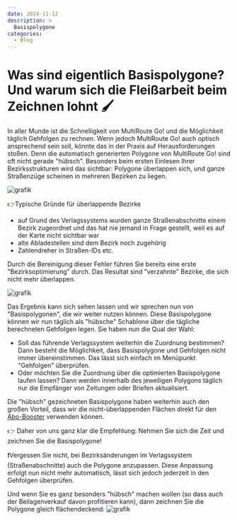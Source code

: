 ```yaml
---
date: 2024-11-12
description: >
  Basispolygone
categories:
  - Blog
---
```


# Was sind eigentlich Basispolygone? Und warum sich die Fleißarbeit beim Zeichnen lohnt 🖌️

In aller Munde ist die Schnelligkeit von MultiRoute Go! und die Möglichkeit täglich Gehfolgen zu rechnen.
 Wenn jedoch MultiRoute Go! auch optisch ansprechend sein soll, könnte das in der Praxis auf Herausforderungen stoßen. Denn die automatisch generierten Polygone von MultiRoute Go! sind oft nicht gerade "hübsch". Besonders beim ersten Einlesen Ihrer Bezirksstrukturen wird das sichtbar: Polygone überlappen sich, und ganze Straßenzüge scheinen in mehreren Bezirken zu liegen.
<!-- more -->
![grafik](https://github.com/user-attachments/assets/9600970a-6ebb-4caa-8458-4d0b4c4e41ff)

👉Typische Gründe für überlappende Bezirke
- auf Grund des Verlagssystems wurden ganze Straßenabschnitte einem Bezirk zugeordnet und das hat nie jemand in Frage gestellt, weil es auf der Karte nicht sichtbar war
- alte Abladestellen sind dem Bezirk noch zugehörig
- Zahlendreher in Straßen-IDs
etc.

Durch die Bereinigung dieser Fehler führen Sie bereits eine erste "Bezirksoptimierung" durch. Das Resultat sind "verzahnte" Bezirke, die sich nicht mehr überlappen.

![grafik](https://github.com/user-attachments/assets/95f722d5-9e11-4df7-8f33-79cd049ea056)

Das Ergebnis kann sich sehen lassen und wir sprechen nun von "Basispolygonen", die wir weiter nutzen können.
Diese Basispolygone können wir nun täglich als "hübsche" Schablone über die tägliche berechneten Gehfolgen legen. 
Sie haben nun die Qual der Wahl:

- Soll das führende Verlagssystem weiterhin die Zuordnung bestimmen? Dann besteht die Möglichkeit, dass Basispolygone und Gehfolgen nicht immer übereinstimmen. Das lässt sich einfach im Menüpunkt "Gehfolgen" überprüfen.
- Oder möchten Sie die Zuordnung über die optimierten Basispolygone laufen lassen? Dann werden innerhalb des jeweiligen Polygons täglich nur die Empfänger von Zeitungen oder Briefen aktualisiert.

Die "hübsch" gezeichneten Basispolygone haben weiterhin auch den großen Vorteil, dass wir die nicht-überlappenden Flächen direkt für den [Abo-Booster](https://go.multiroute.de/handbuch/zusatzmodule/#abo-optimierungsbooster) verwenden können.

👉 Daher von uns ganz klar die Empfehlung:
Nehmen Sie sich die Zeit und zeichnen Sie die Basispolygone!

❗Vergessen Sie nicht, bei Bezirksänderungen im Verlagssystem (Straßenabschnitte) auch die Polygone anzupassen. Diese Anpassung erfolgt nun nicht mehr automatisch, lässt sich jedoch jederzeit in den Gehfolgen überprüfen.

Und wenn Sie es ganz besonders "hübsch" machen wollen (so dass auch der Beilagenverkauf davon profitieren kann), dann zeichnen Sie die Polygone gleich flächendeckend:
![grafik](https://github.com/user-attachments/assets/f4fff070-bf7b-453b-ada2-d2a8d726ad0d)

